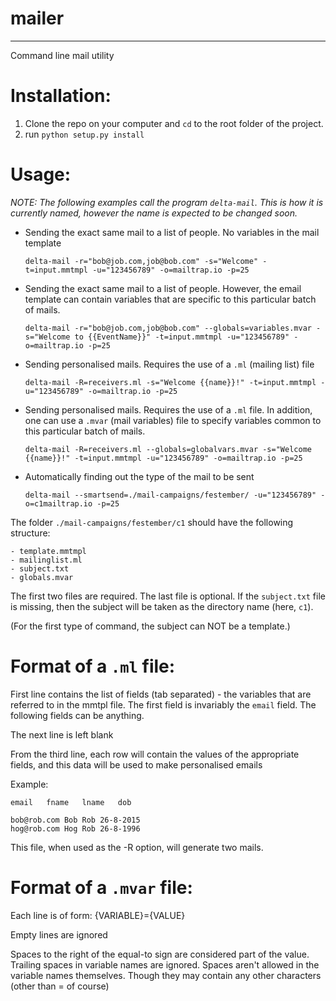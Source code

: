 # mailer
---
Command line mail utility

Installation:
=============
1. Clone the repo on your computer and `cd` to the root folder of the project.
2. run `python setup.py install`

Usage:
======

*NOTE: The following examples call the program `delta-mail`. This is how it is currently named, however the name is expected to be changed soon.*

- Sending the exact same mail to a list of people. No variables in the mail template
	
	`delta-mail -r="bob@job.com,job@bob.com" -s="Welcome" -t=input.mmtmpl -u="123456789" -o=mailtrap.io -p=25`

- Sending the exact same mail to a list of people. However, the email template
can contain variables that are specific to this particular batch of mails.
	
	`delta-mail -r="bob@job.com,job@bob.com" --globals=variables.mvar -s="Welcome to {{EventName}}" -t=input.mmtmpl -u="123456789" -o=mailtrap.io -p=25`
	
- Sending personalised mails. Requires the use of a `.ml` (mailing list) file
	
	`delta-mail -R=receivers.ml -s="Welcome {{name}}!" -t=input.mmtmpl -u="123456789" -o=mailtrap.io -p=25`

- Sending personalised mails. Requires the use of a `.ml` file. In addition, one
can use a `.mvar` (mail variables) file to specify variables common to this particular batch of mails.
	
	`delta-mail -R=receivers.ml --globals=globalvars.mvar -s="Welcome {{name}}!" -t=input.mmtmpl -u="123456789" -o=mailtrap.io -p=25`

- Automatically finding out the type of the mail to be sent
	
	`delta-mail --smartsend=./mail-campaigns/festember/ -u="123456789" -o=c1mailtrap.io -p=25`

The folder `./mail-campaigns/festember/c1` should have the following structure:
	
	- template.mmtmpl
	- mailinglist.ml
	- subject.txt
	- globals.mvar

The first two files are required. The last file is optional. If the `subject.txt` file is missing, then the subject will be taken as the directory name (here, `c1`).
	
(For the first type of command, the subject can NOT be a template.)

Format of a `.ml` file:
=======================

First line contains the list of fields (tab separated) - the variables that 
are referred to in the mmtpl file. The first field is invariably the `email` 
field. The following fields can be anything.

The next line is left blank

From the third line, each row will contain the values of the appropriate fields,
and this data will be used to make personalised emails

Example:
	
	email	fname	lname	dob
	
	bob@rob.com	Bob	Rob	26-8-2015
	hog@rob.com	Hog	Rob	26-8-1996
	
This file, when used as the -R option, will generate two mails.

Format of a `.mvar` file:
=========================

Each line is of form:
{VARIABLE}={VALUE}

Empty lines are ignored

Spaces to the right of the equal-to sign are considered part of the value. 
Trailing spaces in variable names are ignored. Spaces aren't allowed in the 
variable names themselves. Though they may contain any other characters (other 
than = of course)

